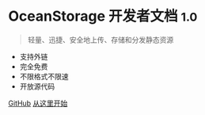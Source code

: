 # OceanStorage 开发者文档 <small>1.0</small>

> 轻量、迅捷、安全地上传、存储和分发静态资源

- 支持外链
- 完全免费
- 不限格式不限速
- 开放源代码

[GitHub](https://github.com/docsifyjs/docsify/)
[从这里开始](README.md)